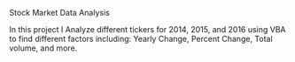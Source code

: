 Stock Market Data Analysis

In this project I Analyze different tickers for 2014, 2015, and 2016 using VBA to find different factors including: Yearly Change, Percent Change, Total volume, and more.